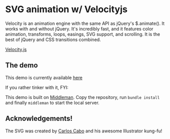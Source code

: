 # SVG animation w/ Velocityjs

Velocity is an animation engine with the same API as jQuery's $.animate().
It works with and without jQuery. It's incredibly fast, and it features color animation, transforms,
loops, easings, SVG support, and scrolling. It is the best of jQuery and CSS transitions combined.

[Velocity.js](http://julian.com/research/velocity/)


## The demo

This demo is currently available [here](http://velocity-demo.herokuapp.com)


If you rather tinker with it, FYI:

This demo is built on [Middleman](https://middlemanapp.com/).
Copy the repository, run `bundle install` and finally `middleman` to start the local server.


## Acknowledgements!

The SVG was created by [Carlos Cabo](https://github.com/carloscabo) and his awesome Illustrator kung-fu!

